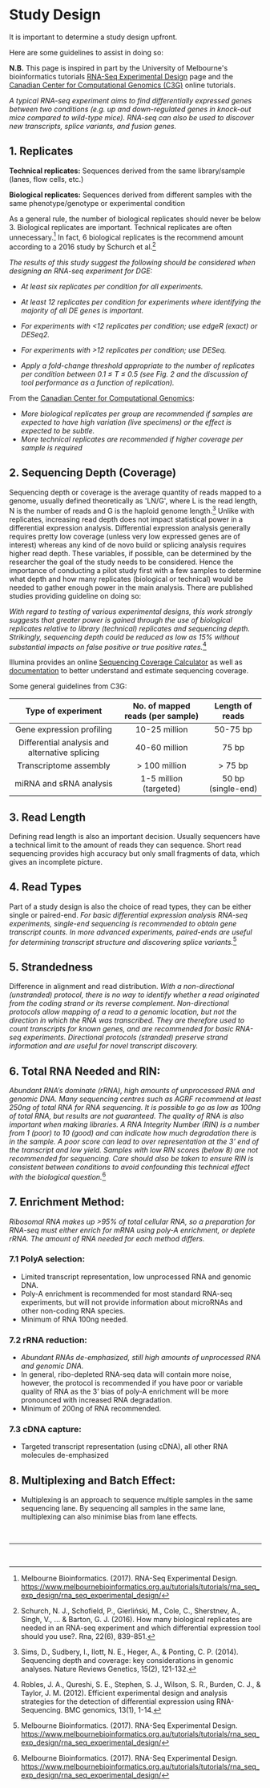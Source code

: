 # Study Design
It is important to determine a study design upfront.

Here are some guidelines to assist in doing so:

**N.B.** This page is inspired in part by the University of Melbourne's bioinformatics tutorials [RNA-Seq Experimental Design](https://www.melbournebioinformatics.org.au/tutorials/tutorials/rna_seq_exp_design/rna_seq_experimental_design/) page and the [Canadian Center for Computational Genomics (C3G)](https://www.computationalgenomics.ca/) online tutorials.

_A typical RNA-seq experiment aims to find differentially expressed genes between two conditions (e.g. up and down-regulated genes in knock-out mice compared to wild-type mice). RNA-seq can also be used to discover new transcripts, splice variants, and fusion genes._

<!-- <br/>

## Table of Contents
1. [Replicates](#1replicates)
2. [Example2](#example2)
3. [Third Example](#third-example)
4. [Fourth Example](#fourth-examplehttpwwwfourthexamplecom)

<br/> -->

## 1. Replicates

**Technical replicates:** Sequences derived from the same library/sample (lanes, flow cells, etc.)

**Biological replicates:** Sequences derived from different samples with the same phenotype/genotype or experimental condition

As a general rule, the number of biological replicates should never be below 3. Biological replicates are important. Technical replicates are often unnecessary.[^1] In fact, 6 biological replicates is the recommend amount according to a 2016 study by Schurch et al.[^2] 

*The results of this study suggest the following should be considered when designing an RNA-seq experiment for DGE:*

* *At least six replicates per condition for all experiments.*

* *At least 12 replicates per condition for experiments where identifying the majority of all DE genes is important.*

* *For experiments with <12 replicates per condition; use edgeR (exact) or DESeq2.*

* *For experiments with >12 replicates per condition; use DESeq.*

* *Apply a fold-change threshold appropriate to the number of replicates per condition between 0.1 ≤ T ≤ 0.5 (see Fig. 2 and the discussion of tool performance as a function of replication).*

From the [Canadian Center for Computational Genomics](https://www.computationalgenomics.ca/):
* *More biological replicates per group are recommended if
samples are expected to have high variation (live specimens) or the effect is expected to be subtle.*
* *More technical replicates are recommended if higher coverage per sample is required*

## 2. Sequencing Depth (Coverage)

Sequencing depth or coverage is the average quantity of reads mapped to a genome, usually defined theoretically as 'LN/G', where L is the read length, N is the number of reads and G is the haploid genome length.[^3] Unlike with replicates, increasing read depth does not impact statistical power in a differential expression analysis. Differential expression analysis generally requires pretty low coverage (unless very low expressed genes are of interest) whereas any kind of de novo build or splicing analysis requires higher read depth. These variables, if possible, can be determined by the researcher the goal of the study needs to be considered. Hence the importance of conducting a pilot study first with a few samples to determine what depth and how many replicates (biological or technical) would be needed to gather enough power in the main analysis. There are published studies providing guideline on doing so:

*With regard to testing of various experimental designs, this work strongly suggests that greater power is gained through the use of biological replicates relative to library (technical) replicates and sequencing depth. Strikingly, sequencing depth could be reduced as low as 15% without substantial impacts on false positive or true positive rates.*[^4]

Illumina provides an online [Sequencing Coverage Calculator](https://support.illumina.com/downloads/sequencing_coverage_calculator.html) as well as [documentation](https://www.illumina.com/content/dam/illumina-marketing/documents/products/technotes/technote_coverage_calculation.pdf) to better understand and estimate sequencing coverage.

Some general guidelines from C3G:

| Type of experiment | No. of mapped reads (per sample) | Length of reads
| :---: | :---: | :---: |
| Gene expression profiling | 10-25 million | 50-75 bp |
| Differential analysis and alternative splicing | 40-60 million | 75 bp |
| Transcriptome assembly | > 100 million | > 75 bp |
| miRNA and sRNA analysis | 1-5 million (targeted) | 50 bp (single-end) |

## 3. Read Length

Defining read length is also an important decision. Usually sequencers have a technical limit to the amount of reads they can sequence. Short read sequencing provides high accuracy but only small fragments of data, which gives an incomplete picture.

## 4. Read Types

Part of a study design is also the choice of read types, they can be either single or paired-end. *For basic differential expression analysis RNA-seq experiments, single-end sequencing is recommended to obtain gene transcript counts. In more advanced experiments, paired-ends are useful for determining transcript structure and discovering splice variants.*[^1]

## 5. Strandedness
Difference in alignment and read distribution.
*With a non-directional (unstranded) protocol, there is no way to identify whether a read originated from the coding strand or its reverse complement. Non-directional protocols allow mapping of a read to a genomic location, but not the direction in which the RNA was transcribed. They are therefore used to count transcripts for known genes, and are recommended for basic RNA-seq experiments. Directional protocols (stranded) preserve strand information and are useful for novel transcript discovery.*

## 6. Total RNA Needed and RIN:
*Abundant RNA’s dominate (rRNA), high amounts of unprocessed RNA and genomic DNA. Many sequencing centres such as AGRF recommend at least 250ng of total RNA for RNA sequencing. It is possible to go as low as 100ng of total RNA, but results are not guaranteed. The quality of RNA is also important when making libraries. A RNA Integrity Number (RIN) is a number from 1 (poor) to 10 (good) and can indicate how much degradation there is in the sample. A poor score can lead to over representation at the 3’ end of the transcript and low yield. Samples with low RIN scores (below 8) are not recommended for sequencing. Care should also be taken to ensure RIN is consistent between conditions to avoid confounding this technical effect with the biological question.*[^1]

## 7. Enrichment Method:

*Ribosomal RNA makes up >95% of total cellular RNA, so a preparation for RNA-seq must either enrich for mRNA using poly-A enrichment, or deplete rRNA. The amount of RNA needed for each method differs.*

### 7.1 PolyA selection: 
* Limited transcript representation, low unprocessed RNA and genomic DNA.
* Poly-A enrichment is recommended for most standard RNA-seq experiments, but will not provide information about microRNAs and other non-coding RNA species.
* Minimum of RNA 100ng needed.

### 7.2 rRNA reduction: 
* *Abundant RNAs de-emphasized, still high amounts of unprocessed RNA and genomic DNA.*
* In general, ribo-depleted RNA-seq data will contain more noise, however, the protocol is recommended if you have poor or variable quality of RNA as the 3’ bias of poly-A enrichment will be more pronounced with increased RNA degradation.
* Minimum of 200ng of RNA recommended.

### 7.3 cDNA capture: 
* Targeted transcript representation (using cDNA), all other RNA molecules de-emphasized

## 8. Multiplexing and Batch Effect:
* Multiplexing is an approach to sequence multiple samples in the same sequencing lane. By sequencing all samples in the same lane, multiplexing can also minimise bias from lane effects.

<br />

---

<br />

[^1]: Melbourne Bioinformatics. (2017). RNA-Seq Experimental Design. https://www.melbournebioinformatics.org.au/tutorials/tutorials/rna_seq_exp_design/rna_seq_experimental_design/
[^2]: Schurch, N. J., Schofield, P., Gierliński, M., Cole, C., Sherstnev, A., Singh, V., ... & Barton, G. J. (2016). How many biological replicates are needed in an RNA-seq experiment and which differential expression tool should you use?. Rna, 22(6), 839-851.
[^3]: Sims, D., Sudbery, I., Ilott, N. E., Heger, A., & Ponting, C. P. (2014). Sequencing depth and coverage: key considerations in genomic analyses. Nature Reviews Genetics, 15(2), 121-132.
[^4]: Robles, J. A., Qureshi, S. E., Stephen, S. J., Wilson, S. R., Burden, C. J., & Taylor, J. M. (2012). Efficient experimental design and analysis strategies for the detection of differential expression using RNA-Sequencing. BMC genomics, 13(1), 1-14.
[^5]: Robles, J. A., Qureshi, S. E., Stephen, S. J., Wilson, S. R., Burden, C. J., & Taylor, J. M. (2012). Efficient experimental design and analysis strategies for the detection of differential expression using RNA-Sequencing. BMC genomics, 13(1), 1-14.
